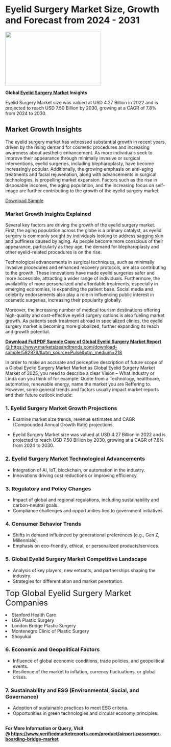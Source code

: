 <H1>Eyelid Surgery Market Size, Growth and Forecast from 2024 - 2031</H1><img class="aligncenter size-medium wp-image-584254" src="https://thirdeyenews.in/wp-content/uploads/2024/09/Global-Market-Research-300x168.jpeg" alt="" width="300" height="168" /><p><strong>Global&nbsp;<a href="https://www.marketsizeandtrends.com/download-sample/582878/&amp;utm_source=Pulse&amp;utm_medium=218">Eyelid Surgery Market</a> Insights</strong></p><p>Eyelid Surgery Market size was valued at USD 4.27 Billion in 2022 and is projected to reach USD 7.50 Billion by 2030, growing at a CAGR of 7.8% from 2024 to 2030.</p><p><h2>Market Growth Insights</h2> <p>The eyelid surgery market has witnessed substantial growth in recent years, driven by the rising demand for cosmetic procedures and increasing awareness about aesthetic enhancement. As more individuals seek to improve their appearance through minimally invasive or surgical interventions, eyelid surgeries, including blepharoplasty, have become increasingly popular. Additionally, the growing emphasis on anti-aging treatments and facial rejuvenation, along with advancements in surgical technologies, is propelling market expansion. Factors such as the rise in disposable incomes, the aging population, and the increasing focus on self-image are further contributing to the growth of the eyelid surgery market.</p> <p><a href="#">Download Sample</a></p> <h3>Market Growth Insights Explained</h3> <p>Several key factors are driving the growth of the eyelid surgery market. First, the aging population across the globe is a primary catalyst, as eyelid surgery is commonly sought by individuals looking to address sagging skin and puffiness caused by aging. As people become more conscious of their appearance, particularly as they age, the demand for blepharoplasty and other eyelid-related procedures is on the rise.</p> <p>Technological advancements in surgical techniques, such as minimally invasive procedures and enhanced recovery protocols, are also contributing to the growth. These innovations have made eyelid surgeries safer and more accessible, attracting a wider range of individuals. Furthermore, the availability of more personalized and affordable treatments, especially in emerging economies, is expanding the patient base. Social media and celebrity endorsements also play a role in influencing public interest in cosmetic surgeries, increasing their popularity globally.</p> <p>Moreover, the increasing number of medical tourism destinations offering high-quality and cost-effective eyelid surgery options is also fueling market growth. As patients seek treatment abroad in specialized clinics, the eyelid surgery market is becoming more globalized, further expanding its reach and growth potential.</p> <p><a href="#"></p><p><span class=""><strong>Download Full PDF Sample Copy of Global Eyelid Surgery Market Report</strong> @ <a href="https://www.marketsizeandtrends.com/download-sample/582878/&amp;utm_source=Pulse&amp;utm_medium=218" target="_blank">https://www.marketsizeandtrends.com/download-sample/582878/&amp;utm_source=Pulse&amp;utm_medium=218</a></span></p><p>In order to make an accurate and perceptive description of future scope of a Global&nbsp;Eyelid Surgery Market Market as Global&nbsp;Eyelid Surgery Market Market of 2025, you need to describe a clear Vision &ndash; What Industry or Linda can you think of for example: Quote from a Technology, healthcare, automotive, renewable energy, name the market you are Reffering to. However, some general trends and factors usually impact market reports and their future outlook include:</p><h3>1.&nbsp;<strong>Eyelid Surgery Market Growth Projections</strong></h3><ul><li>Examine market size trends, revenue estimates and CAGR (Compounded Annual Growth Rate) projections.</li><li><p>Eyelid Surgery Market size was valued at USD 4.27 Billion in 2022 and is projected to reach USD 7.50 Billion by 2030, growing at a CAGR of 7.8% from 2024 to 2030.</p></li></ul><h3>2.&nbsp;<strong>Eyelid Surgery Market Technological Advancements</strong></h3><ul><li>Integration of AI, IoT, blockchain, or automation in the industry.</li><li>Innovations driving cost reductions or improving efficiency.</li></ul><h3>3.&nbsp;<strong>Regulatory and Policy Changes</strong></h3><ul><li>Impact of global and regional regulations, including sustainability and carbon-neutral goals.</li><li>Compliance challenges and opportunities tied to government initiatives.</li></ul><h3>4.&nbsp;<strong>Consumer Behavior Trends</strong></h3><ul><li>Shifts in demand influenced by generational preferences (e.g., Gen Z, Millennials).</li><li>Emphasis on eco-friendly, ethical, or personalized products/services.</li></ul><h3>5.&nbsp;<strong>Global Eyelid Surgery Market Competitive Landscape</strong></h3><ul><li>Analysis of key players, new entrants, and partnerships shaping the industry.</li><li>Strategies for differentiation and market penetration.</li></ul><p data-pm-slice="1 1 []"><span style="color: inherit; font-family: inherit; font-size: 25px;">Top Global Eyelid Surgery Market Companies</span></p><div class="" data-test-id=""><p><li>Stanford Health Care</li><li> USA Plastic Surgery</li><li> London Bridge Plastic Surgery</li><li> Montenegro Clinic of Plastic Surgery</li><li> Shoyukai</li></p></div><h3>6.&nbsp;<strong>Economic and Geopolitical Factors</strong></h3><ul><li>Influence of global economic conditions, trade policies, and geopolitical events.</li><li>Resilience of the market to inflation, currency fluctuations, or global crises.</li></ul><h3>7.&nbsp;<strong>Sustainability and ESG (Environmental, Social, and Governance)</strong></h3><ul><li>Adoption of sustainable practices to meet ESG criteria.</li><li>Opportunities in green technologies and circular economy principles.</li></ul><h2><strong style="font-size: 14px;">For More Information or Query, Visit @&nbsp;</strong><a style="background-color: #ffffff; font-size: 14px;" href="https://www.marketsizeandtrends.com/report/eyelid-surgery-market/" target="_blank">https://www.verifiedmarketreports.com/product/airport-passenger-boarding-bridge-market</a></h2>
